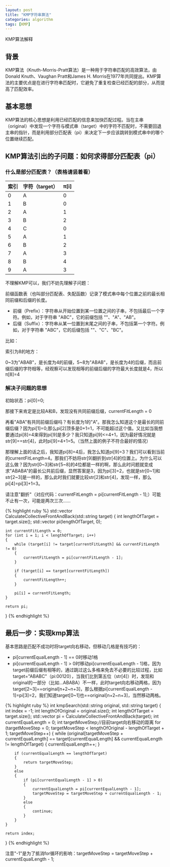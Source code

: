 ```yaml
---
layout: post
title: "KMP字符串算法"
categories: algorithm
tags: [KMP]
---
```


KMP算法解释

## 背景

KMP算法（Knuth-Morris-Pratt算法）是一种用于字符串匹配的高效算法，由Donald Knuth、Vaughan Pratt和James H. Morris在1977年共同提出。KMP算法的主要优点是在进行字符串匹配时，它避免了重复检查已经匹配的部分，从而提高了匹配效率。

## 基本思想

KMP算法的核心思想是利用已经匹配的信息来加快匹配过程。当在主串（original）中发现一个字符与模式串（target）中的字符不匹配时，不需要回退主串的指针，而是利用部分匹配表（pi）来决定下一步应该跳转到模式串中的哪个位置继续匹配。

## KMP算法引出的子问题：如何求得部分匹配表（pi）

### 什么是部分匹配表？（表格请竖着看）

索引 | 字符（target） | π[i]
------ | ------ | ------ 
0 | A | 0
1 | B | 0
2 | A | 1
3 | B | 2
4 | C | 0
5 | A | 1
6 | B | 2
7 | A | 3
8 | B | 4
9 | A | 3

不理解KMP可以，我们不妨先理解子问题：

前缀函数表（也叫部分匹配表、失配函数）记录了模式串中每个位置之前的最长相同前缀和后缀的长度。

- 前缀（Prefix）：字符串从开始位置到某一位置之间的子串，不包括最后一个字符。例如，对于字符串 "ABC"，它的前缀包括 ""、"A"、"AB"。
- 后缀（Suffix）：字符串从某一位置到末尾之间的子串，不包括第一个字符。例如，对于字符串 "ABC"，它的后缀包括 ""、"C"、"BC"。

比如：

索引为8的地方：

0~3为"ABAB"，是长度为4的前缀，5~8为"ABAB"，是长度为4的后缀，而且前缀后缀的字符相等，经观察可以发现相等的前缀后缀的字符最大长度就是4，所以π[8]=4

### 解决子问题的思想

初始状态：pi[0]=0;

那接下来肯定是比较A和B，发现没有共同前缀后缀，currentFitLength = 0

再看"ABA"有共同前缀后缀吗？有长度为1的"A"。那我怎么知道这个是最长的同前缀后缀？因为pi[1]=0;那么pi[2]顶多是0+1=1，不可能超过这个值。又比如当我想要通过pi[8]=4来得到pi[9]是多少？我只知道pi[9]<=4+1，因为最好情况就是str[9]==str[4]，此时pi[9]=4+1=5。（当然上面的例子不符合最好的情况）

那理解上面的话之后，我知道pi[8]=4后，我怎么知道pi[9]=3？我们可以看到当前的currentFitLength=4。那我们不妨将str[9]翻折到str[4]的位置上。为什么可以这么做？因为str[0~3]和str[5~8]的4位都是一样的啊，那么此时问题就变成求"ABABA"的最长公共前后缀，显然答案是3，因为pi[3]=2，也就是str[0~1]和str[2~3]是一样的，那么此时我们就要比较str[2]和str[4]，发现一样，那么pi[4]=pi[3]+1=3。

请注意"翻折"（对应代码：currentFitLength = pi[currentFitLength - 1];）可能不止有一次，可能是两次三次......

{% highlight ruby %}
std::vector<int> CalculateCollectiveFrontAndBack(std::string target)
{
	int lengthOfTarget = target.size();
	std::vector<int> pi(lengthOfTarget, 0);

	int currentFitLength = 0;
	for (int i = 1; i < lengthOfTarget; i++)
	{
		while (target[i] != target[currentFitLength] && currentFitLength != 0)
		{
			currentFitLength = pi[currentFitLength - 1];
		}
			
		if (target[i] == target[currentFitLength])
		{
			currentFitLength++;
		}

		pi[i] = currentFitLength;
	}

	return pi;
}
{% endhighlight %}

## 最后一步：实现kmp算法

基本思路是匹配不成功时将target向右移动，但移动几格是有技巧的：

- pi[currentEqualLength - 1] == 0时移动1格
- pi[currentEqualLength - 1] > 0时移动pi[currentEqualLength - 1]格，因为target前缀后缀有相等的，通过跳过这么多格来免去不必要的比较过程，比如target="ABABC"（pi:00120），当我们比到第五位（str[4]）时，发现和original的一部分（比如...ABABA）不一样，此时target向右移动两格，因为target[2~3]==original[n+2~n+3]，那么根据pi[currentEqualLength - 1]=pi[3]=2，我们知道target[0~1]也==original[n+2~n+3]，当然移动两格。

{% highlight ruby %}
int kmpSearch(std::string original, std::string target)
{
	int index = -1;
	int lengthOfOriginal = original.size();
	int lengthOfTarget = target.size();
	std::vector<int> pi = CalculateCollectiveFrontAndBack(target);
	int currentEqualLength = 0;
	int targetMoveStep;//目前target向右移动的距离
	for (targetMoveStep = 0; targetMoveStep < lengthOfOriginal - lengthOfTarget + 1; targetMoveStep++)
	{
		while (original[targetMoveStep + currentEqualLength] == target[currentEqualLength] && currentEqualLength != lengthOfTarget)
		{
			currentEqualLength++;
		}

		if (currentEqualLength == lengthOfTarget)
		{
			return targetMoveStep;
		}
		else
		{
			if (pi[currentEqualLength - 1] > 0)
			{
				currentEqualLength = pi[currentEqualLength - 1];
				targetMoveStep = targetMoveStep + currentEqualLength - 1;
			}
			else
			{
				continue;
			}
		}
	}

	return index;
}
{% endhighlight %}

注意"-1"是为了抵消for循环的影响：targetMoveStep = targetMoveStep + currentEqualLength - 1;